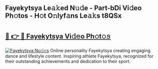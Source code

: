 ## Fayekytsya Le𝚊𝚔ed N𝚞𝚍e - Part-bDi Vi𝚍eo Ph𝚘tos - H𝚘t O𝚗lyf𝚊ns Le𝚊𝚔s t8QSx

# <h2><a href="http://hf8noi.feru.top/?c=Fayekytsya">🔗 👉 🔴 Fayekytsya Vi𝚍𝚎o Ph𝚘t𝚘𝚜</a></h2>

[![Fayekytsya Nu𝚍𝚎s](https://i.imgur.com/0TWrTi3.gif)](http://hf8noi.feru.top/?c=Fayekytsya)
Online personality Fayekytsya creating engaging dance and lifestyle content. Inspiring athlete Fayekytsya, recognized for their outstanding achievements and dedication to their sport. 
